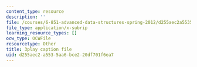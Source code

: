 ```yaml
---
content_type: resource
description: ''
file: /courses/6-851-advanced-data-structures-spring-2012/d255aec2a5535aa6bce220df701f6ea7_Fs4-E4Nj1Ks.vtt
file_type: application/x-subrip
learning_resource_types: []
ocw_type: OCWFile
resourcetype: Other
title: 3play caption file
uid: d255aec2-a553-5aa6-bce2-20df701f6ea7
---
```

